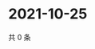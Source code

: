 # 2021-10-25

共 0 条

<!-- BEGIN -->
<!-- 最后更新时间 Mon Oct 25 2021 23:15:10 GMT+0800 (China Standard Time) -->

<!-- END -->
